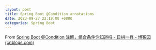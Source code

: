 ```yaml
---
layout: post
title: Spring Boot @Condition annotations
date: 2023-09-27 22:19:00 +0800
categories: Spring Boot
---
```

From [Spring Boot @Condition 注解，组合条件你知道吗 - 日拱一兵 - 博客园 (cnblogs.com)](https://www.cnblogs.com/FraserYu/p/11280420.html)
